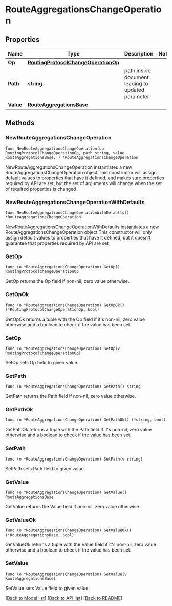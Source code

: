 # RouteAggregationsChangeOperation

## Properties

Name | Type | Description | Notes
------------ | ------------- | ------------- | -------------
**Op** | [**RoutingProtocolChangeOperationOp**](RoutingProtocolChangeOperationOp.md) |  | 
**Path** | **string** | path inside document leading to updated parameter | 
**Value** | [**RouteAggregationsBase**](RouteAggregationsBase.md) |  | 

## Methods

### NewRouteAggregationsChangeOperation

`func NewRouteAggregationsChangeOperation(op RoutingProtocolChangeOperationOp, path string, value RouteAggregationsBase, ) *RouteAggregationsChangeOperation`

NewRouteAggregationsChangeOperation instantiates a new RouteAggregationsChangeOperation object
This constructor will assign default values to properties that have it defined,
and makes sure properties required by API are set, but the set of arguments
will change when the set of required properties is changed

### NewRouteAggregationsChangeOperationWithDefaults

`func NewRouteAggregationsChangeOperationWithDefaults() *RouteAggregationsChangeOperation`

NewRouteAggregationsChangeOperationWithDefaults instantiates a new RouteAggregationsChangeOperation object
This constructor will only assign default values to properties that have it defined,
but it doesn't guarantee that properties required by API are set

### GetOp

`func (o *RouteAggregationsChangeOperation) GetOp() RoutingProtocolChangeOperationOp`

GetOp returns the Op field if non-nil, zero value otherwise.

### GetOpOk

`func (o *RouteAggregationsChangeOperation) GetOpOk() (*RoutingProtocolChangeOperationOp, bool)`

GetOpOk returns a tuple with the Op field if it's non-nil, zero value otherwise
and a boolean to check if the value has been set.

### SetOp

`func (o *RouteAggregationsChangeOperation) SetOp(v RoutingProtocolChangeOperationOp)`

SetOp sets Op field to given value.


### GetPath

`func (o *RouteAggregationsChangeOperation) GetPath() string`

GetPath returns the Path field if non-nil, zero value otherwise.

### GetPathOk

`func (o *RouteAggregationsChangeOperation) GetPathOk() (*string, bool)`

GetPathOk returns a tuple with the Path field if it's non-nil, zero value otherwise
and a boolean to check if the value has been set.

### SetPath

`func (o *RouteAggregationsChangeOperation) SetPath(v string)`

SetPath sets Path field to given value.


### GetValue

`func (o *RouteAggregationsChangeOperation) GetValue() RouteAggregationsBase`

GetValue returns the Value field if non-nil, zero value otherwise.

### GetValueOk

`func (o *RouteAggregationsChangeOperation) GetValueOk() (*RouteAggregationsBase, bool)`

GetValueOk returns a tuple with the Value field if it's non-nil, zero value otherwise
and a boolean to check if the value has been set.

### SetValue

`func (o *RouteAggregationsChangeOperation) SetValue(v RouteAggregationsBase)`

SetValue sets Value field to given value.



[[Back to Model list]](../README.md#documentation-for-models) [[Back to API list]](../README.md#documentation-for-api-endpoints) [[Back to README]](../README.md)


